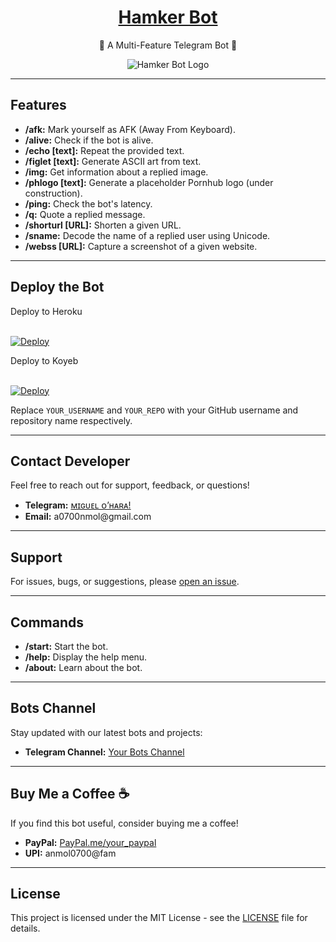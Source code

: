 <h1 align="center">
 <b><a href="https://t.me/anmol0700" target="/blank">Hamker Bot</a></b>
</h1>

<p align="center">🤖 A Multi-Feature Telegram Bot 🤖</p>

<p align="center">
  <img src="https://telegra.ph/file/be345eba730c538400d4d.jpg" alt="Hamker Bot Logo">
</p>

---

<h2>Features</h2>

<ul>
  <li><strong>/afk:</strong> Mark yourself as AFK (Away From Keyboard).</li>
  <li><strong>/alive:</strong> Check if the bot is alive.</li>
  <li><strong>/echo [text]:</strong> Repeat the provided text.</li>
  <li><strong>/figlet [text]:</strong> Generate ASCII art from text.</li>
  <li><strong>/img:</strong> Get information about a replied image.</li>
  <li><strong>/phlogo [text]:</strong> Generate a placeholder Pornhub logo (under construction).</li>
  <li><strong>/ping:</strong> Check the bot's latency.</li>
  <li><strong>/q:</strong> Quote a replied message.</li>
  <li><strong>/shorturl [URL]:</strong> Shorten a given URL.</li>
  <li><strong>/sname:</strong> Decode the name of a replied user using Unicode.</li>
  <li><strong>/webss [URL]:</strong> Capture a screenshot of a given website.</li>
</ul>

---

<h2>Deploy the Bot</h2>

<summary>Deploy to Heroku</summary>
<p>
<br>                 
<a target="/blank" href="https://heroku.com/deploy?template=https://github.com/ZEUSxCODES/Hamker-bot" >
  <img src="https://www.herokucdn.com/deploy/button.svg" alt="Deploy">
</a>
</p>

<summary>Deploy to Koyeb</summary>
<p>
<br>
<a href="https://deploy.koyeb.com/deploy?template=https://github.com/ZEUSxCODES/Hamker-bot">
  <img src="https://deploy.koyeb.com/button.svg" alt="Deploy">
</a>
</p>

<p>Replace <code>YOUR_USERNAME</code> and <code>YOUR_REPO</code> with your GitHub username and repository name respectively.</p>

---

<h2>Contact Developer</h2>

<p>Feel free to reach out for support, feedback, or questions!</p>

<ul>
  <li><strong>Telegram:</strong> <a href="https://t.me/anmol0700">ᴍɪɢᴜᴇʟ ᴏ’ʜᴀʀᴀ!</a></li>
  <li><strong>Email:</strong> a0700nmol@gmail.com</li>
</ul>

---

<h2>Support</h2>

<p>For issues, bugs, or suggestions, please <a href="https://github.com/ZEUSxCODES/Hamker-bot/issues/new">open an issue</a>.</p>

---

<h2>Commands</h2>

<ul>
  <li><strong>/start:</strong> Start the bot.</li>
  <li><strong>/help:</strong> Display the help menu.</li>
  <li><strong>/about:</strong> Learn about the bot.</li>
  <!-- Add other commands as needed -->
</ul>

---

<h2>Bots Channel</h2>

<p>Stay updated with our latest bots and projects:</p>

<ul>
  <li><strong>Telegram Channel:</strong> <a href="https://t.me/Film_Nest">Your Bots Channel</a></li>
</ul>

---

<h2>Buy Me a Coffee ☕</h2>

<p>If you find this bot useful, consider buying me a coffee!</p>

<ul>
  <li><strong>PayPal:</strong> <a href="https://paypal.me/your_paypal">PayPal.me/your_paypal</a></li>
  <li><strong>UPI:</strong> anmol0700@fam</li>
</ul>

---

<h2>License</h2>

<p>This project is licensed under the MIT License - see the <a href="LICENSE">LICENSE</a> file for details.</p>
